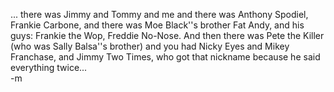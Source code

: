 ... there was Jimmy and Tommy and me and there was Anthony Spodiel, Frankie Carbone, and there was Moe Black''s brother Fat Andy, and his guys: Frankie the Wop, Freddie No-Nose.  And then there was Pete the Killer (who was Sally Balsa''s brother) and you had Nicky Eyes and Mikey Franchase, and Jimmy Two Times, who got that nickname because he said everything twice...<br/>
-m
